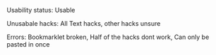 Usability status:
Usable

Unusabale hacks:
All Text hacks, other hacks unsure

Errors:
Bookmarklet broken,
Half of the hacks dont work,
Can only be pasted in once

